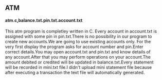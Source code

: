 ## ATM

#### atm.c,balance.txt.pin.txt.account.txt

This atm program is completley written in C.
Every account in account.txt is assigned with some pin in pin.txt.There is no possibility in our program to create new accounts.We are going to use existing accounts only.
For the very first display the program asks for account number and pin.Enter correct details.You may open account.txt and pin.txt and know details of any account.After that you may perform operations on your account.The amount debited or credited will be updated in balance.txt.Every statement will be recorded in mini.txt file.I didn't upload mini statement file because after executing a transaction the text file will automatically generated.
